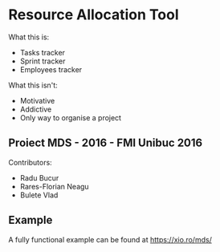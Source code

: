# Resource Allocation Tool

What this is:

*   Tasks tracker
*   Sprint tracker
*   Employees tracker

What this isn't:

*   Motivative
*   Addictive
*   Only way to organise a project

## Proiect MDS - 2016 - FMI Unibuc 2016

Contributors:

-   Radu Bucur
-   Rares-Florian Neagu
-   Bulete Vlad

## Example

A fully functional example can be found at https://xio.ro/mds/


